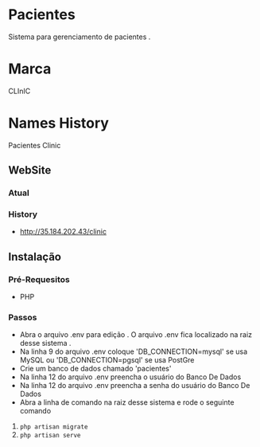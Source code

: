# Pacientes
Sistema para gerenciamento de pacientes .
# Marca
CLInIC
# Names History
Pacientes
Clinic
## WebSite
### Atual
### History
* http://35.184.202.43/clinic
## Instalação
### Pré-Requesitos
* PHP
### Passos
* Abra o arquivo .env para edição . O arquivo .env fica localizado na raiz desse sistema .
* Na linha 9 do arquivo .env coloque 'DB_CONNECTION=mysql' se usa MySQL ou 'DB_CONNECTION=pgsql' se usa PostGre
* Crie um banco de dados chamado 'pacientes'
* Na linha 12 do arquivo .env preencha o usuário do Banco De Dados
* Na linha 12 do arquivo .env preencha a senha do usuário do Banco De Dados
* Abra a linha de comando na raiz desse sistema e rode o seguinte comando
1. `php artisan migrate`
2. `php artisan serve`
